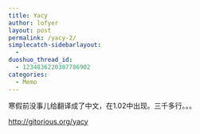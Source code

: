 ```yaml
---
title: Yacy
author: lofyer
layout: post
permalink: /yacy-2/
simplecatch-sidebarlayout:
  - 
duoshuo_thread_id:
  - 1234836220387786902
categories:
  - Memo
---
```

寒假前没事儿给翻译成了中文，在1.02中出现。三千多行。。。

<a href="http://gitorious.org/yacy" target="_blank">http://gitorious.org/yacy</a>
